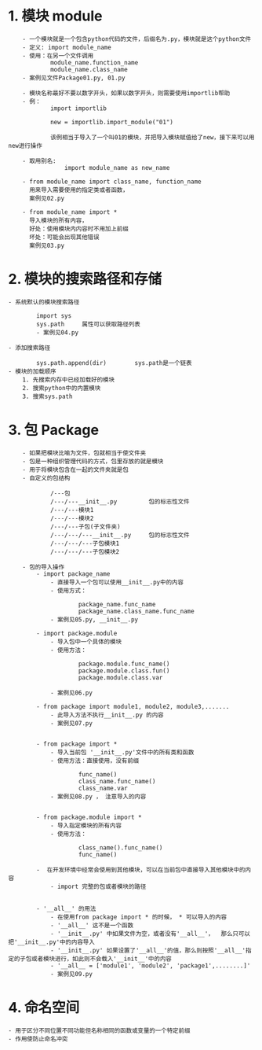# 1. 模块 module 
		- 一个模块就是一个包含python代码的文件，后缀名为.py，模块就是这个python文件
 		- 定义: import module_name
		- 使用：在另一个文件调用	
				module_name.function_name
 				module_name.class_name
 		- 案例见文件Package01.py, 01.py

 		- 模块名称最好不要以数字开头，如果以数字开头，则需要使用importlib帮助
 		- 例： 
 				import importlib 	

 				new = importlib.import_module("01")

 				该例相当于导入了一个叫01的模块，并把导入模块赋值给了new，接下来可以用new进行操作

 		- 取用别名:	
 					import module_name as new_name

 		- from module_name import class_name, function_name
 		  用来导入需要使用的指定类或者函数， 
 		  案例见02.py

 		- from module_name import *  
 		  导入模块的所有内容，
 		  好处：使用模块内内容时不用加上前缀
 		  坏处：可能会出现其他错误
 		  案例见03.py
# 2. 模块的搜索路径和存储
	- 系统默认的模块搜索路径

			import sys
			sys.path     属性可以获取路径列表
			- 案例见04.py

	- 添加搜索路径

			sys.path.append(dir)		sys.path是一个链表
	- 模块的加载顺序
		1. 先搜索内存中已经加载好的模块
		2. 搜索python中的内置模块
		3. 搜索sys.path

# 3. 包 Package
		- 如果把模块比喻为文件，包就相当于使文件夹
		- 包是一种组织管理代码的方式，包里存放的就是模块
		- 用于将模块包含在一起的文件夹就是包
		- 自定义的包结构

				/---包
				/---/---__init__.py 		包的标志性文件	
				/---/---模块1
				/---/---模块2
				/---/---子包(子文件夹)
				/---/---/---__init__.py   	包的标志性文件
				/---/---/---子包模块1
				/---/---/---子包模块2

		- 包的导入操作
			- import package_name
				- 直接导入一个包可以使用__init__.py中的内容
				- 使用方式：

						package_name.func_name
						package_name.class_name.func_name
				- 案例见05.py, __init__.py

			- import package.module
				- 导入包中一个具体的模块
				- 使用方法：

						package.module.func_name()
						package.module.class.fun()
						package.module.class.var

				- 案例见06.py

			- from package import module1, module2, module3,.......
				- 此导入方法不执行__init__.py 的内容
				- 案例见07.py


			- from package import *
				- 导入当前包 '__init__.py'文件中的所有类和函数
				- 使用方法：直接使用，没有前缀

						func_name()
						class_name.func_name()
						class_name.var
				- 案例见08.py ， 注意导入的内容


			- from package.module import *
				- 导入指定模块的所有内容
				- 使用方法：

						class_name().func_name()
						func_name()

			-  在开发环境中经常会使用到其他模块，可以在当前包中直接导入其他模块中的内容
				- import 完整的包或者模块的路径


			- '__all__' 的用法
				- 在使用from package import * 的时候， * 可以导入的内容
				- '__all__' 这不是一个函数
				- '__init__.py' 中如果文件为空，或者没有'__all__'，  那么只可以把'__init__.py'中的内容导入 
				- '__init__.py' 如果设置了'__all__'的值，那么则按照'__all__'指定的子包或者模块进行，如此则不会载入'__init__'中的内容
				- '__all__ = ['module1', 'module2', 'package1',........]'
				- 案例见09.py

# 4. 命名空间
	- 用于区分不同位置不同功能但名称相同的函数或变量的一个特定前缀
	- 作用使防止命名冲突
